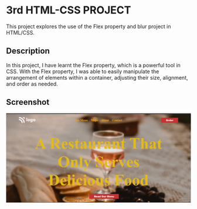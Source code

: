 # 3rd HTML-CSS PROJECT

This project explores the use of the Flex property and blur project in HTML/CSS.

## Description

In this project, I have learnt the Flex property, which is a powerful tool in CSS. With the Flex property, I was able to easily manipulate the arrangement of elements within a container, adjusting their size, alignment, and order as needed.

## Screenshot

![image](./Screenshot.png)

